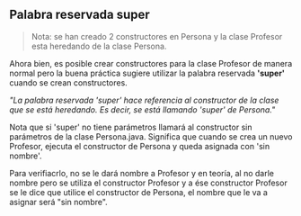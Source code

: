 ## Palabra reservada super
> Nota: se han creado 2 constructores en Persona y la clase Profesor  esta heredando de la clase Persona.

Ahora bien, es posible crear constructores para la clase Profesor de manera normal pero la buena práctica sugiere utilizar la palabra reservada **'super'** cuando se crean constructores.

   *"La palabra reservada 'super' hace referencia al constructor de la clase que se está heredando. Es decir, se está llamando 'super' de Persona."*

Nota que si 'super' no tiene parámetros llamará al constructor sin parámetros de la clase Persona.java. Significa que cuando se crea un nuevo Profesor, ejecuta el constructor de Persona y queda asignada con 'sin nombre'.

Para verifiacrlo, no se le dará nombre a Profesor y en teoría, al no darle nombre pero se utiliza el constructor Profesor y a ése constructor Profesor se le dice que utilice el constructor de Persona, el nombre que le va a asignar será "sin nombre".
